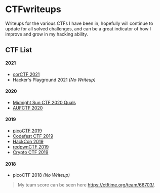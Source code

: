 # CTFwriteups
Writeups for the various CTFs I have been in, hopefully will continue to update for all solved challenges, 
and can be a great indicator of how I improve and grow in my hacking ability.

## CTF List

#### 2021
* [corCTF 2021](corCTF)
* Hacker's Playground 2021 _(No Writeup)_
#### 2020
* [Midnight Sun CTF 2020 Quals](MidnightSunCTF2020)
* [AUFCTF 2020](AUFCTF)
#### 2019
* [picoCTF 2019](picoCTF2019)
* [Codefest CTF 2019](Codefest19)
* [HackCon 2019](HackCon)
* [redpwnCTF 2019](RedpwnCTF)
* [Crypto CTF 2019](CryptoCTF)
#### 2018
* picoCTF 2018 _(No Writeup)_


> My team score can be seen here https://ctftime.org/team/66703/.
